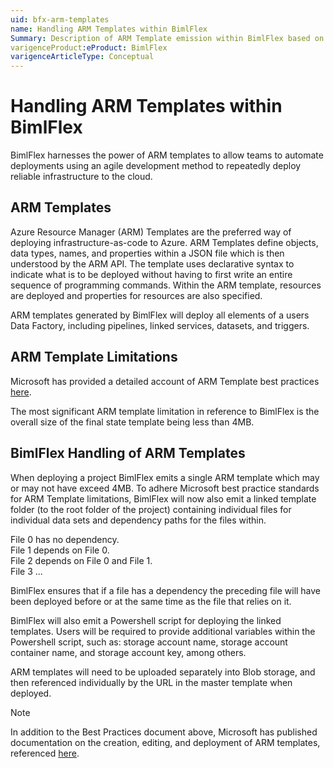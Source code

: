 ```yaml
---
uid: bfx-arm-templates
name: Handling ARM Templates within BimlFlex
Summary: Description of ARM Template emission within BimlFlex based on Azure size restriction(s)
varigenceProduct:eProduct: BimlFlex
varigenceArticleType: Conceptual
---
```


# Handling ARM Templates within BimlFlex

BimlFlex harnesses the power of ARM templates to allow teams to automate deployments using an agile development method to repeatedly deploy reliable infrastructure to the cloud.

## ARM Templates

Azure Resource Manager (ARM) Templates are the preferred way of deploying infrastructure-as-code to Azure.
ARM Templates define objects, data types, names, and properties within a JSON file which is then understood by the ARM API.
The template uses declarative syntax to indicate what is to be deployed without having to first write an entire sequence of programming commands.
Within the ARM template, resources are deployed and properties for resources are also specified.

ARM templates generated by BimlFlex will deploy all elements of a users Data Factory, including pipelines, linked services, datasets, and triggers.

## ARM Template Limitations

Microsoft has provided a detailed account of ARM Template best practices [here](https://docs.microsoft.com/en-us/azure/azure-resource-manager/templates/template-best-practices).

The most significant ARM template limitation in reference to BimlFlex is the overall size of the final state template being less than 4MB.

## BimlFlex Handling of ARM Templates

When deploying a project BimlFlex emits a single ARM template which may or may not have exceed 4MB.
To adhere Microsoft best practice standards for ARM Template limitations, BimlFlex will now also emit a linked template folder (to the root folder of the project) containing individual files for individual data sets and dependency paths for the files within.

File 0 has no dependency.  
File 1 depends on File 0.  
File 2 depends on File 0 and File 1.  
File 3 ...  

BimlFlex ensures that if a file has a dependency the preceding file will have been deployed before or at the same time as the file that relies on it.

BimlFlex will also emit a Powershell script for deploying the linked templates.
Users will be required to provide additional variables within the Powershell script, such as: storage account name, storage account container name, and storage account key, among others.

ARM templates will need to be uploaded separately into Blob storage, and then referenced individually by the URL in the master template when deployed.

> [!NOTE]
> In addition to the Best Practices document above, Microsoft has published documentation on the creation, editing, and deployment of ARM templates, referenced [here](https://docs.microsoft.com/en-us/azure/azure-resource-manager/templates/quickstart-create-templates-use-the-portal).